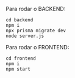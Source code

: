 Para rodar o BACKEND:
```
cd backend
npm i
npx prisma migrate dev
node server.js
```

Para rodar o FRONTEND:
```
cd frontend
npm i
npm start
```
